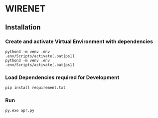 # WIRENET

## Installation

### Create and activate Virtual Environment with dependencies

```python3
python3 -m venv .env
.env/Scripts/activate[.bat|ps1]
python3 -m venv .env
.env/Scripts/activate[.bat|ps1]
```

### Load Dependencies required for Development

```python3
pip install requirement.txt
```

### Run
```
py.exe apr.py
```